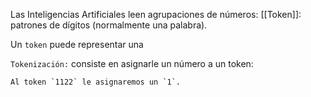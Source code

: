 Las Inteligencias Artificiales leen agrupaciones de números:
[[Token]]: patrones de dígitos (normalmente una palabra).

Un `token` puede representar una 

`Tokenización:` consiste en asignarle un número a un token: 

	Al token `1122` le asignaremos un `1`.

